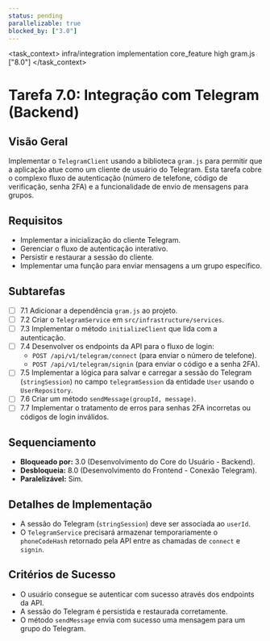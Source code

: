 ```yaml
---
status: pending
parallelizable: true
blocked_by: ["3.0"]
---
```


<task_context>
<domain>infra/integration</domain>
<type>implementation</type>
<scope>core_feature</scope>
<complexity>high</complexity>
<dependencies>gram.js</dependencies>
<unblocks>["8.0"]</unblocks>
</task_context>

# Tarefa 7.0: Integração com Telegram (Backend)

## Visão Geral
Implementar o `TelegramClient` usando a biblioteca `gram.js` para permitir que a aplicação atue como um cliente de usuário do Telegram. Esta tarefa cobre o complexo fluxo de autenticação (número de telefone, código de verificação, senha 2FA) e a funcionalidade de envio de mensagens para grupos.

## Requisitos
- Implementar a inicialização do cliente Telegram.
- Gerenciar o fluxo de autenticação interativo.
- Persistir e restaurar a sessão do cliente.
- Implementar uma função para enviar mensagens a um grupo específico.

## Subtarefas
- [ ] 7.1 Adicionar a dependência `gram.js` ao projeto.
- [ ] 7.2 Criar o `TelegramService` em `src/infrastructure/services`.
- [ ] 7.3 Implementar o método `initializeClient` que lida com a autenticação.
- [ ] 7.4 Desenvolver os endpoints da API para o fluxo de login:
    - `POST /api/v1/telegram/connect` (para enviar o número de telefone).
    - `POST /api/v1/telegram/signin` (para enviar o código e a senha 2FA).
- [ ] 7.5 Implementar a lógica para salvar e carregar a sessão do Telegram (`stringSession`) no campo `telegramSession` da entidade `User` usando o `UserRepository`.
- [ ] 7.6 Criar um método `sendMessage(groupId, message)`.
- [ ] 7.7 Implementar o tratamento de erros para senhas 2FA incorretas ou códigos de login inválidos.

## Sequenciamento
- **Bloqueado por:** 3.0 (Desenvolvimento do Core do Usuário - Backend).
- **Desbloqueia:** 8.0 (Desenvolvimento do Frontend - Conexão Telegram).
- **Paralelizável:** Sim.

## Detalhes de Implementação
- A sessão do Telegram (`stringSession`) deve ser associada ao `userId`.
- O `TelegramService` precisará armazenar temporariamente o `phoneCodeHash` retornado pela API entre as chamadas de `connect` e `signin`.

## Critérios de Sucesso
- O usuário consegue se autenticar com sucesso através dos endpoints da API.
- A sessão do Telegram é persistida e restaurada corretamente.
- O método `sendMessage` envia com sucesso uma mensagem para um grupo do Telegram.